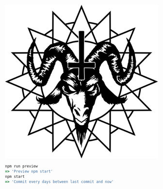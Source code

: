 <p align="center"><img src ="SYMBOLOU.jpg" /></p>



```js
npm run preview
=> 'Preview npm start'
npm start
=> 'Commit every days between last commit and now'
```
